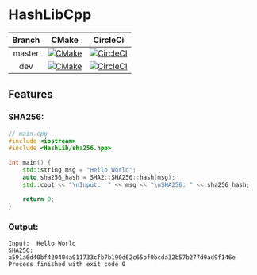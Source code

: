 # HashLibCpp


| Branch |                                                                                 CMake                                                                                 |                                                                  CircleCi                                                                   |
|:------:|:---------------------------------------------------------------------------------------------------------------------------------------------------------------------:|:-------------------------------------------------------------------------------------------------------------------------------------------:|
| master |      [![CMake](https://github.com/ADD1609/HashLibCpp/actions/workflows/cmake.yml/badge.svg)](https://github.com/ADD1609/HashLibCpp/actions/workflows/cmake.yml)       | [![CircleCI](https://circleci.com/gh/ADD1609/HashLibCpp/tree/master.svg?style=svg)](https://circleci.com/gh/ADD1609/HashLibCpp/tree/master) |
|  dev   | [![CMake](https://github.com/ADD1609/HashLibCpp/actions/workflows/cmake.yml/badge.svg?branch=dev)](https://github.com/ADD1609/HashLibCpp/actions/workflows/cmake.yml) |  [![CircleCI](https://circleci.com/gh/ADD1609/HashLibCpp/tree/dev.svg?style=svg)](https://circleci.com/gh/ADD1609/HashLibCpp/tree/master)   |




## Features
### SHA256:
```c++
// main.cpp
#include <iostream>
#include <HashLib/sha256.hpp>

int main() {
    std::string msg = "Hello World";
    auto sha256_hash = SHA2::SHA256::hash(msg);
    std::cout << "\nInput:  " << msg << "\nSHA256: " << sha256_hash;

    return 0;
}
```
### Output:
```commandline
Input:  Hello World
SHA256: a591a6d40bf420404a011733cfb7b190d62c65bf0bcda32b57b277d9ad9f146e
Process finished with exit code 0
```
